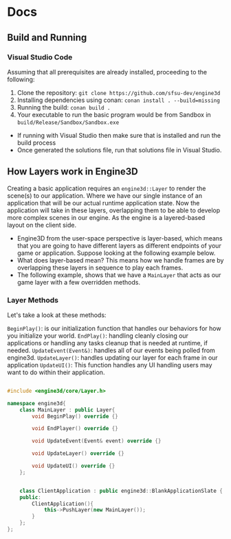 # Docs

## Build and Running

### Visual Studio Code
Assuming that all prerequisites are already installed, proceeding to the following:
1. Clone the repository: `git clone https://github.com/sfsu-dev/engine3d`
2. Installing dependencies using conan: `conan install . --build=missing`
3. Running the build: `conan build .`
4. Your executable to run the basic program would be from Sandbox in `build/Release/Sandbox/Sandbox.exe`
  * If running with Visual Studio then make sure that is installed and run the build process
  * Once generated the solutions file, run that solutions file in Visual Studio.

## How Layers work in Engine3D
Creating a basic application requires an `engine3d::Layer` to render the scene(s) to our application. Where we have our single instance of an application that will be our actual runtime application state. Now the application will take in these layers, overlapping them to be able to develop more complex scenes in our engine. As the engine is a layered-based layout on the client side.

* Engine3D from the user-space perspective is layer-based, which means that you are going to have different layers as different endpoints of your game or application. Suppose looking at the following example below.
* What does layer-based mean? This means how we handle frames are by overlapping these layers in sequence to play each frames.
* The following example, shows that we have a `MainLayer` that acts as our game layer with a few overridden methods.

### Layer Methods
Let's take a look at these methods:

`BeginPlay()`: is our initialization function that handles our behaviors for how you initialize your world.
`EndPlay()`: handling cleanly closing our applications or handling any tasks cleanup that is needed at runtime, if needed.
`UpdateEvent(Event&)`: handles all of our events being polled from engine3d.
`UpdateLayer()`: handles updating our layer for each frame in our application
`UpdateUI()`: This function handles any UI handling users may want to do within their application.


```c++ title="Application.cpp"

#include <engine3d/core/Layer.h>

namespace engine3d{
    class MainLayer : public Layer{
        void BeginPlay() override {}

        void EndPlayer() override {}

        void UpdateEvent(Event& event) override {}

        void UpdateLayer() override {}

        void UpdateUI() override {}
    };


    class ClientApplication : public engine3d::BlankApplicationSlate {
    public:
        ClientApplication(){
            this->PushLayer(new MainLayer());
        }
    };
};
```


